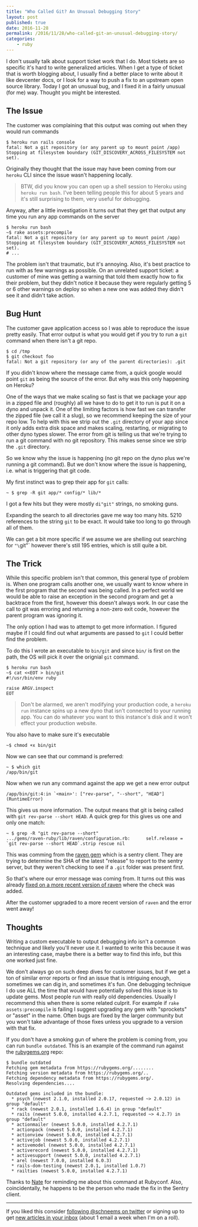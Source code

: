 ```yaml
---
title: "Who Called Git? An Unusual Debugging Story"
layout: post
published: true
date: 2016-11-28
permalink: /2016/11/28/who-called-git-an-unusual-debugging-story/
categories:
    - ruby
---
```


I don't usually talk about support ticket work that I do. Most tickets are so specific it's hard to write generalized articles. When I get a type of ticket that is worth blogging about, I usually find a better place to write about it like devcenter docs, or I look for a way to push a fix to an upstream open source library. Today I got an unusual bug, and I fixed it in a fairly unusual (for me) way. Thought you might be interested.

## The Issue

The customer was complaining that this output was coming out when they would run commands

```
$ heroku run rails console
fatal: Not a git repository (or any parent up to mount point /app)
Stopping at filesystem boundary (GIT_DISCOVERY_ACROSS_FILESYSTEM not set).
```

Originally they thought that the issue may have been coming from our `heroku` CLI since the issue wasn't happening locally.

> BTW, did you know you can open up a shell session to Heroku using `heroku run bash`. I've been telling people this for about 5 years and it's still surprising to them, very useful for debugging.

Anyway, after a little investigation it turns out that they get that output any time you run any app commands on the server

```
$ heroku run bash
~$ rake assets:precompile
fatal: Not a git repository (or any parent up to mount point /app)
Stopping at filesystem boundary (GIT_DISCOVERY_ACROSS_FILESYSTEM not set).
# ...
```

The problem isn't that traumatic, but it's annoying. Also, it's best practice to run with as few warnings as possible. On an unrelated support ticket: a customer of mine was getting a warning that told them exactly how to fix their problem, but they didn't notice it because they were regularly getting 5 or 6 other warnings on deploy so when a new one was added they didn't see it and didn't take action.

## Bug Hunt

The customer gave application access so I was able to reproduce the issue pretty easily. That error output is what you would get if you try to run a `git` command when there isn't a git repo.

```
$ cd /tmp
$ git checkout foo
fatal: Not a git repository (or any of the parent directories): .git
```

If you didn't know where the message came from, a quick google would point `git` as being the source of the error. But why was this only happening on Heroku?

One of the ways that we make scaling so fast is that we package your app in a zipped file and (roughly) all we have to do to get it to run is put it on a dyno and unpack it. One of the limiting factors is how fast we can transfer the zipped file (we call it a slug), so we recommend keeping the size of your repo low. To help with this we strip out the `.git` directory of your app since it only adds extra disk space and makes scaling, restarting, or migrating to other dyno types slower. The error from git is telling us that we're trying to run a git command with no git repository. This makes sense since we strip the `.git` directory.

So we know why the issue is happening (no git repo on the dyno plus we're running a git command). But we don't know where the issue is happening, i.e. what is triggering that git code.

My first instinct was to grep their app for `git` calls:

```
~ $ grep -R git app/* config/* lib/*
```

I got a few hits but they were mostly `di"git"` strings, no smoking guns.

Expanding the search to all directories gave me way too many hits. 5210 references to the string `git` to be exact. It would take too long to go through all of them.

We can get a bit more specific if we assume we are shelling out searching for `"\`git"` however there's still 195 entries, which is still quite a bit.

## The Trick

While this specific problem isn't that common, this general type of problem is. When one program calls another one, we usually want to know where in the first program that the second was being called. In a perfect world we would be able to raise an exception in the second program and get a backtrace from the first, however this doesn't always work. In our case the call to git was erroring and returning a non-zero exit code, however the parent program was ignoring it.

The only option I had was to attempt to get more information. I figured maybe if I could find out what arguments are passed to `git` I could better find the problem.

To do this I wrote an executable to `bin/git` and since `bin/` is first on the path, the OS will pick it over the orignial `git` command.

```
$ heroku run bash
~$ cat <<EOT > bin/git
#!/usr/bin/env ruby

raise ARGV.inspect
EOT
```

> Don't be alarmed, we aren't modifying your production code, a `heroku run` instance spins up a new dyno that isn't connected to your running app. You can do whatever you want to this instance's disk and it won't effect your production website.

You also have to make sure it's executable

```
~$ chmod +x bin/git
```

Now we can see that our command is preferred:

```
~ $ which git
/app/bin/git
```

Now when we run any command against the app we get a new error output

```
/app/bin/git:4:in `<main>': ["rev-parse", "--short", "HEAD"] (RuntimeError)
```

This gives us more information. The output means that git is being called with `git rev-parse --short HEAD`. A quick grep for this gives us one and only one match:

```
~ $ grep -R "git rev-parse --short"
.../gems/raven-ruby/lib/raven/configuration.rb:      self.release = `git rev-parse --short HEAD`.strip rescue nil
```

This was comming from the [raven gem](https://github.com/getsentry/raven-ruby/blob/56761da7df7941f386c85605745df1bbb1a3e149/lib/raven/configuration.rb#L142) which is a sentry client. They are trying to determine the SHA of the latest "release" to report to the sentry server, but they weren't checking to see if a `.git` folder was present first.

So that's where our error message was coming from. It turns out this was already [fixed on a more recent version of raven](https://github.com/getsentry/raven-ruby/blob/37753a4eb34177bbb285d081326bbd16293de222/lib/raven/configuration.rb#L298) where the check was added.

After the customer upgraded to a more recent version of `raven` and the error went away!

## Thoughts

Writing a custom executable to output debugging info isn't a common technique and likely you'll never use it. I wanted to write this because it was an interesting case, maybe there is a better way to find this info, but this one worked just fine.

We don't always go on such deep dives for customer issues, but if we get a ton of similar error reports or find an issue that is intriguing enough, sometimes we can dig in, and sometimes it's fun.
One debugging technique I do use ALL the time that would have potentially solved this issue is to update gems. Most people run with really old dependencies. Usually I recommend this when there is some related culprit. For example if `rake assets:precompile` is failing I suggest upgrading any gem with "sprockets" or "asset" in the name. Often bugs are fixed by the larger community but you won't take advantage of those fixes unless you upgrade to a version with that fix.

If you don't have a smoking gun of where the problem is coming from, you can run `bundle outdated`. This is an example of the command run against the [rubygems.org](https://github.com/rubygems/rubygems.org) repo:

```
$ bundle outdated
Fetching gem metadata from https://rubygems.org/........
Fetching version metadata from https://rubygems.org/..
Fetching dependency metadata from https://rubygems.org/.
Resolving dependencies....

Outdated gems included in the bundle:
  * psych (newest 2.1.0, installed 2.0.17, requested ~> 2.0.12) in group "default"
  * rack (newest 2.0.1, installed 1.6.4) in group "default"
  * rails (newest 5.0.0, installed 4.2.7.1, requested ~> 4.2.7) in group "default"
  * actionmailer (newest 5.0.0, installed 4.2.7.1)
  * actionpack (newest 5.0.0, installed 4.2.7.1)
  * actionview (newest 5.0.0, installed 4.2.7.1)
  * activejob (newest 5.0.0, installed 4.2.7.1)
  * activemodel (newest 5.0.0, installed 4.2.7.1)
  * activerecord (newest 5.0.0, installed 4.2.7.1)
  * activesupport (newest 5.0.0, installed 4.2.7.1)
  * arel (newest 7.0.0, installed 6.0.3)
  * rails-dom-testing (newest 2.0.1, installed 1.0.7)
  * railties (newest 5.0.0, installed 4.2.7.1)
```

Thanks to [Nate](https://www.speedshop.co/) for reminding me about this command at Rubyconf. Also, coincidentally, he happens to be the person who made the fix in the Sentry client.

---
If you liked this consider [following @schneems on twitter](https://ruby.social/@Schneems) or signing up to get [new articles in your inbox](https://eepurl.com/bbuvuz) (about 1 email a week when I'm on a roll).

